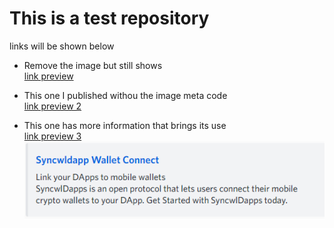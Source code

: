 # This is a test repository 
links will be shown below

- Remove the image but still shows  
[link preview](https://fucckingawesome.github.io/003/linkpreview.html)

- This one I published withou the image meta code  
[link preview 2](https://fucckingawesome.github.io/003/linkpreview2.html)


- This one has more information that brings its use  
[link preview 3](https://fucckingawesome.github.io/003/linkpreview3v2.html)
![alt text](index.png)
